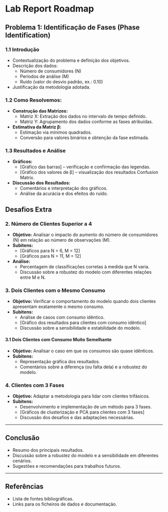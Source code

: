 # Lab Report Roadmap

## Problema 1: Identificação de Fases (Phase Identification)
### 1.1 Introdução
- Contextualização do problema e definição dos objetivos.
- Descrição dos dados:
  - Número de consumidores (N)
  - Períodos de análise (M)
  - Ruído (valor do desvio padrão, ex.: 0.10)
- Justificação da metodologia adotada.

### 1.2 Como Resolvemos:
- **Construção das Matrizes:**
  - Matriz X: Extração dos dados no intervalo de tempo definido.
  - Matriz Y: Agrupamento dos dados conforme as fases atribuídas.
- **Estimativa da Matriz β:**
  - Estimação via mínimos quadrados.
  - Conversão para valores binários e obtenção da fase estimada.

### 1.3 Resultados e Análise
- **Gráficos:**
  - [Gráfico das barras] – verificação e confirmação das legendas.
  - [Gráfico dos valores de β] – visualização dos resultados Confusion Matrix.
- **Discussão dos Resultados:**
  - Comentários e interpretação dos gráficos.
  - Análise da acurácia e dos efeitos do ruído.

## Desafios Extra

### 2. Número de Clientes Superior a 4
- **Objetivo:** Analisar o impacto do aumento do número de consumidores (N) em relação ao número de observações (M).
- **Subitens:**
  - [Gráficos para N = 6, M = 12]
  - [Gráficos para N = 11, M = 12]
- **Análise:**
  - Percentagem de classificações corretas à medida que N varia.
  - Discussão sobre a robustez do modelo com diferentes relações entre M e N.

### 3. Dois Clientes com o Mesmo Consumo
- **Objetivo:** Verificar o comportamento do modelo quando dois clientes apresentam exatamente o mesmo consumo.
- **Subitens:**
  - Análise de casos com consumo idêntico.
  - [Gráfico dos resultados para clientes com consumo idêntico]
  - Discussão sobre a sensibilidade e estabilidade do modelo.

#### 3.1 Dois Clientes com Consumo Muito Semelhante
- **Objetivo:** Analisar o caso em que os consumos são quase idênticos.
- **Subitens:**
  - Representação gráfica dos resultados.
  - Comentários sobre a diferença (ou falta dela) e a robustez do modelo.

### 4. Clientes com 3 Fases
- **Objetivo:** Adaptar a metodologia para lidar com clientes trifásicos.
- **Subitens:**
  - Desenvolvimento e implementação de um método para 3 fases.
  - [Gráficos de clusterização e PCA para clientes com 3 fases]
  - Discussão dos desafios e das adaptações necessárias.

---

## Conclusão
- Resumo dos principais resultados.
- Discussão sobre a robustez do modelo e a sensibilidade em diferentes cenários.
- Sugestões e recomendações para trabalhos futuros.

---

## Referências
- Lista de fontes bibliográficas.
- Links para os ficheiros de dados e documentação.
